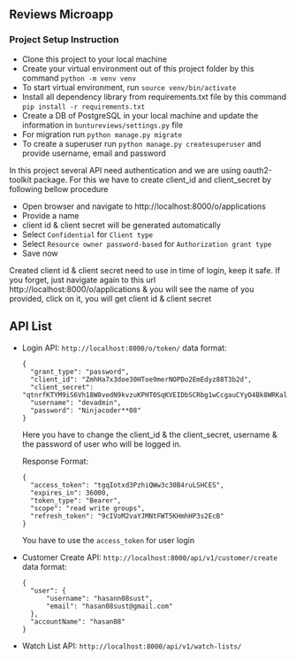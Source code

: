## Reviews Microapp

### Project Setup Instruction

* Clone this project to your local machine
* Create your virtual environment out of this project folder by this command `python -m venv venv`
* To start virtual environment, run `source venv/bin/activate`
* Install all dependency library from requirements.txt file by this command `pip install -r requirements.txt`
* Create a DB of PostgreSQL in your local machine and update the information in `buntureviews/settings.py` file
* For migration run `python manage.py migrate`
* To create a superuser run `python manage.py createsuperuser` and provide username, email and password

In this project several API need authentication and we are using oauth2-toolkit package. For this we have to create client_id and client_secret by following bellow procedure

* Open browser and navigate to http://localhost:8000/o/applications
* Provide a name
* client id & client secret will be generated automatically
* Select `Confidential` for `Client type`
* Select `Resource owner password-based` for `Authorization grant type`
* Save now

Created client id & client secret need to use in time of login, keep it safe. If you forget, just navigate again to this url http://localhost:8000/o/applications & you will see the name of you provided, click on it, you will get client id & client secret

## API List

* Login API:    `http://localhost:8000/o/token/`
  data format:
  ```
  {
    "grant_type": "password",
    "client_id": "ZmhHa7x3doe30HToe9merNOPDo2EmEdyz88T3b2d",
    "client_secret": "qtnrfKTYM9iS6Vh18W8vedN9kvzuKPHT0SqKVEIDbSCRbg1wCcgauCYyO4Bk8WRKalvjjYpft2XsEVc4EfsqnsYNdBCaPc1hQKrrCJMYi4qlXaTV4jlooupfEA0WBIy6",
    "username": "devadmin",
    "password": "Ninjacoder**08"
  }
  ```
  Here you have to change the client_id & the client_secret, username & the password of user who will be logged in.

  Response Format:
  ```
  {
    "access_token": "tgqIotxd3PzhiQWw3c30B4ruLSHCES",
    "expires_in": 36000,
    "token_type": "Bearer",
    "scope": "read write groups",
    "refresh_token": "9cIVoM2vaYJMNtFWT5KHmhHP3s2EcB"
  }
  ```

  You have to use the `access_token` for user login

* Customer Create API: `http://localhost:8000/api/v1/customer/create`
  data format:
  ```
  {
    "user": {
        "username": "hasann08sust",
        "email": "hasan08sust@gmail.com"
    },
    "accountName": "hasan08"
  }
  ```

* Watch List API: `http://localhost:8000/api/v1/watch-lists/`